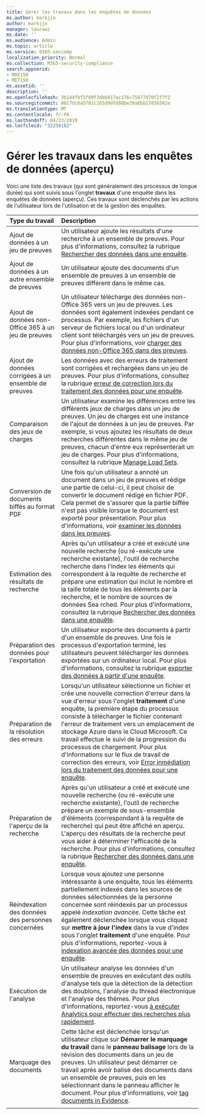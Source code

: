 ```yaml
---
title: Gérer les travaux dans les enquêtes de données
ms.author: markjjo
author: markjjo
manager: laurawi
ms.date: ''
ms.audience: Admin
ms.topic: article
ms.service: O365-seccomp
localization_priority: Normal
ms.collection: M365-security-compliance
search.appverid:
- MOE150
- MET150
ms.assetid: ''
description: ''
ms.openlocfilehash: 3b144fbf5f00f3dbb017ac176c75677970f2f7f2
ms.sourcegitcommit: 0017dc6a5f81c165d9dfd88be39a6bb17856582e
ms.translationtype: MT
ms.contentlocale: fr-FR
ms.lasthandoff: 04/23/2019
ms.locfileid: "32258182"
---
```

# <a name="manage-jobs-in-data-investigations-preview"></a>Gérer les travaux dans les enquêtes de données (aperçu)

Voici une liste des travaux (qui sont généralement des processus de longue durée) qui sont suivis sous l'onglet **travaux** d'une enquête dans les enquêtes de données (aperçu). Ces travaux sont déclenchés par les actions de l'utilisateur lors de l'utilisation et de la gestion des enquêtes.

| Type du travail            | Description     |
| :----------------- | :----------     |
|Ajout de données à un jeu de preuves | Un utilisateur ajoute les résultats d'une recherche à un ensemble de preuves.  Pour plus d'informations, consultez la rubrique [Rechercher des données dans une enquête](search-for-data.md). |
|Ajout de données à un autre ensemble de preuves | Un utilisateur ajoute des documents d'un ensemble de preuves à un ensemble de preuves différent dans le même cas.|
|Ajout de données non-Office 365 à un jeu de preuves | Un utilisateur télécharge des données non-Office 365 vers un jeu de preuves. Les données sont également indexées pendant ce processus. Par exemple, les fichiers d'un serveur de fichiers local ou d'un ordinateur client sont téléchargés vers un jeu de preuves. Pour plus d'informations, voir [charger des données non-Office 365 dans des preuves](load-non-office365-data.md).| 
|Ajout de données corrigées à un ensemble de preuves | Les données avec des erreurs de traitement sont corrigées et rechargées dans un jeu de preuves. Pour plus d'informations, consultez la rubrique [erreur de correction lors du traitement des données pour une enquête](error-remediation.md). | 
|Comparaison des jeux de charges | Un utilisateur examine les différences entre les différents jeux de charges dans un jeu de preuves. Un jeu de charges est une instance de l'ajout de données à un jeu de preuves. Par exemple, si vous ajoutez les résultats de deux recherches différentes dans le même jeu de preuves, chacun d'entre eux représenterait un jeu de charges. Pour plus d'informations, consultez la rubrique [Manage Load Sets](manage-load-sets.md). |
|Conversion de documents biffés au format PDF|Une fois qu'un utilisateur a annoté un document dans un jeu de preuves et rédige une partie de celui-ci, il peut choisir de convertir le document rédigé en fichier PDF. Cela permet de s'assurer que la partie biffée n'est pas visible lorsque le document est exporté pour présentation. Pour plus d'informations, voir [examiner les données dans les preuves](review-data-in-evidence.md). |
|Estimation des résultats de recherche | Après qu'un utilisateur a créé et exécuté une nouvelle recherche (ou ré-exécute une recherche existante), l'outil de recherche recherche dans l'index les éléments qui correspondent à la requête de recherche et prépare une estimation qui inclut le nombre et la taille totale de tous les éléments par la recherche, et le nombre de sources de données Sea rched.  Pour plus d'informations, consultez la rubrique [Rechercher des données dans une enquête](search-for-data.md). | 
|Préparation des données pour l'exportation | Un utilisateur exporte des documents à partir d'un ensemble de preuves. Une fois le processus d'exportation terminé, les utilisateurs peuvent télécharger les données exportées sur un ordinateur local. Pour plus d'informations, consultez la rubrique [exporter des données à partir d'une enquête](export-data.md). | 
|Préparation de la résolution des erreurs |Lorsqu'un utilisateur sélectionne un fichier et crée une nouvelle correction d'erreur dans la vue d'erreur sous l'onglet **traitement** d'une enquête, la première étape du processus consiste à télécharger le fichier contenant l'erreur de traitement vers un emplacement de stockage Azure dans le Cloud Microsoft. Ce travail effectue le suivi de la progression du processus de chargement. Pour plus d'informations sur le flux de travail de correction des erreurs, voir [Error inmédiation lors du traitement des données pour une enquête](error-remediation.md).| 
|Préparation de l'aperçu de la recherche | Après qu'un utilisateur a créé et exécuté une nouvelle recherche (ou ré-exécute une recherche existante), l'outil de recherche prépare un exemple de sous-ensemble d'éléments (correspondant à la requête de recherche) qui peut être affiché en aperçu. L'aperçu des résultats de la recherche peut vous aider à déterminer l'efficacité de la recherche.  Pour plus d'informations, consultez la rubrique [Rechercher des données dans une enquête](search-for-data.md). | 
|Réindexation des données des personnes concernées | Lorsque vous ajoutez une personne intéressante à une enquête, tous les éléments partiellement indexés dans les sources de données sélectionnées de la personne concernée sont réindexés par un processus appelé *indexation avancée*. Cette tâche est également déclenchée lorsque vous cliquez sur **mettre à jour l'index** dans la vue d'index sous l'onglet **traitement** d'une enquête. Pour plus d'informations, reportez-vous à [indexation avancée des données pour une enquête](index-data-people-of-interest.md).
|Exécution de l'analyse | Un utilisateur analyse les données d'un ensemble de preuves en exécutant des outils d'analyse tels que la détection de la détection des doublons, l'analyse du thread électronique et l'analyse des thèmes. Pour plus d'informations, reportez-vous [à exécuter Analytics pour effectuer des recherches plus rapidement](run-analytics-to-investigate-faster.md). | 
|Marquage des documents | Cette tâche est déclenchée lorsqu'un utilisateur clique sur **Démarrer le marquage du travail** dans le **panneau balisage** lors de la révision des documents dans un jeu de preuves. Un utilisateur peut démarrer ce travail après avoir balisé des documents dans un ensemble de preuves, puis en les sélectionnant dans le panneau afficher le document. Pour plus d'informations, voir [tag documents in Evidence](tag-documents.md). | 
|||
